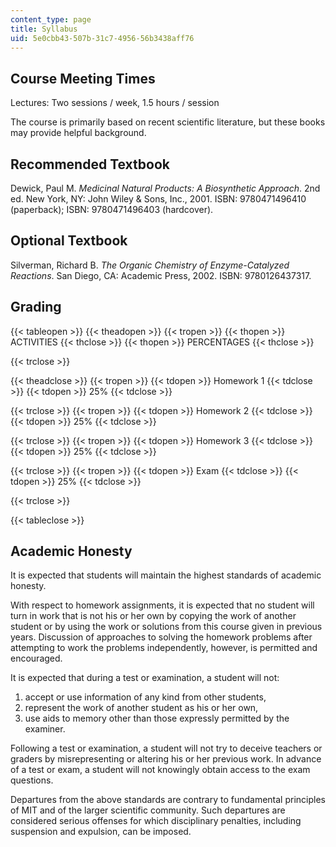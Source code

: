 ```yaml
---
content_type: page
title: Syllabus
uid: 5e0cbb43-507b-31c7-4956-56b3438aff76
---
```


Course Meeting Times
--------------------

Lectures: Two sessions / week, 1.5 hours / session

The course is primarily based on recent scientific literature, but these books may provide helpful background.

Recommended Textbook
--------------------

Dewick, Paul M. _Medicinal Natural Products: A Biosynthetic Approach_. 2nd ed. New York, NY: John Wiley & Sons, Inc., 2001. ISBN: 9780471496410 (paperback); ISBN: 9780471496403 (hardcover).

Optional Textbook
-----------------

Silverman, Richard B. _The Organic Chemistry of Enzyme-Catalyzed Reactions_. San Diego, CA: Academic Press, 2002. ISBN: 9780126437317.

Grading
-------

{{< tableopen >}}
{{< theadopen >}}
{{< tropen >}}
{{< thopen >}}
ACTIVITIES
{{< thclose >}}
{{< thopen >}}
PERCENTAGES
{{< thclose >}}

{{< trclose >}}

{{< theadclose >}}
{{< tropen >}}
{{< tdopen >}}
Homework 1
{{< tdclose >}}
{{< tdopen >}}
25%
{{< tdclose >}}

{{< trclose >}}
{{< tropen >}}
{{< tdopen >}}
Homework 2
{{< tdclose >}}
{{< tdopen >}}
25%
{{< tdclose >}}

{{< trclose >}}
{{< tropen >}}
{{< tdopen >}}
Homework 3
{{< tdclose >}}
{{< tdopen >}}
25%
{{< tdclose >}}

{{< trclose >}}
{{< tropen >}}
{{< tdopen >}}
Exam
{{< tdclose >}}
{{< tdopen >}}
25%
{{< tdclose >}}

{{< trclose >}}

{{< tableclose >}}

Academic Honesty
----------------

It is expected that students will maintain the highest standards of academic honesty.

With respect to homework assignments, it is expected that no student will turn in work that is not his or her own by copying the work of another student or by using the work or solutions from this course given in previous years. Discussion of approaches to solving the homework problems after attempting to work the problems independently, however, is permitted and encouraged.

It is expected that during a test or examination, a student will not:

1.  accept or use information of any kind from other students,
2.  represent the work of another student as his or her own,
3.  use aids to memory other than those expressly permitted by the examiner.

Following a test or examination, a student will not try to deceive teachers or graders by misrepresenting or altering his or her previous work. In advance of a test or exam, a student will not knowingly obtain access to the exam questions.

Departures from the above standards are contrary to fundamental principles of MIT and of the larger scientific community. Such departures are considered serious offenses for which disciplinary penalties, including suspension and expulsion, can be imposed.